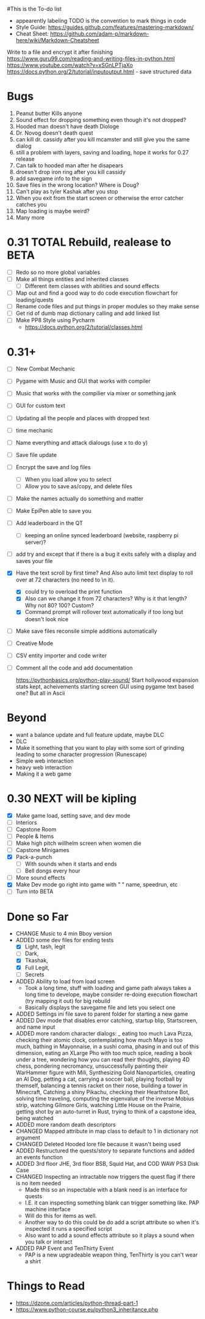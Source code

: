 #This is the To-do list
* appearently labeling TODO is the convention to mark things in code
* Style Guide: https://guides.github.com/features/mastering-markdown/
* Cheat Sheet: https://github.com/adam-p/markdown-here/wiki/Markdown-Cheatsheet

Write to a file and encrypt it after finishing
https://www.guru99.com/reading-and-writing-files-in-python.html
https://www.youtube.com/watch?v=xSGnLPTjaXo
https://docs.python.org/2/tutorial/inputoutput.html - save structured data

# **Bugs**
1. Peanut butter Kills anyone
1. Sound effect for dropping something even though it's not dropped?
1. Hooded man doesn't have death Diologe
1. Dr. Novog doesn't death quest
1. can kill dr. cassidy after you kill mcamster and still give you the same dialog
1. still a problem with layers, saving and loading, hope it works for 0.27 release
1. Can talk to hooded man after he disapears
1. droesn't drop iron ring after you kill cassidy
1. add savegame info to the sign
1. Save files in the wrong location? Where is Doug?
1. Can't play as tyler Kashak after you stop
1. When you exit from the start screen or otherwise the error catcher catches you
1. Map loading is maybe weird?
1. Many more

# 0.31 TOTAL Rebuild, realease to BETA
- [ ] Redo so no more global variables
- [ ] Make all things entities and inherited classes
    - [ ] Different item classes with abilities and sound effects
- [ ] Map out and find a good way to do code execution flowchart for loading/quests
- [ ] Rename code files and put things in proper modules so they make sense
- [ ] Get rid of dumb map dictionary calling and add linked list
- [ ] Make PP8 Style using Pycharm
    * https://docs.python.org/2/tutorial/classes.html

# 0.31+
- [ ] New Combat Mechanic
- [ ] Pygame with Music and GUI that works with compiler

- [ ] Music that works with the compilier via mixer or something jank
- [ ] GUI for custom text
- [ ] Updating all the people and places with dropped text
- [ ] time mechanic
- [ ] Name everything and attack dialougs (use x to do y)
- [ ] Save file update
- [ ] Encrypt the save and log files
  - [ ] When you load allow you to select 
  - [ ] Allow you to save as/copy, and delete files
- [ ] Make the names actually do something and matter
- [ ] Make EpiPen able to save you
- [ ] Add leaderboard in the QT
  - [ ] keeping an online synced leaderboard (website, raspberry pi server)?
- [ ] add try and except that if there is a bug it exits safely with a display and saves your file
- [x] Have the text scroll by first time? And Also auto limit text display to roll over at 72 characters (no need to \n it).
  - [x] could try to overload the print function
  - [x] Also can we change it from 72 characters? Why is it that length? Why not 80? 100? Custom?
  - [x] Command prompt will rollover text automatically if too long but doesn't look nice
- [ ] Make save files reconsile simple additions automatically
- [ ] Creative Mode
- [ ] CSV entity importer and code writer
- [ ] Comment all the code and add documentation


	https://pythonbasics.org/python-play-sound/
Start hollywood expansion
stats kept, acheivements
starting screen
	GUI using pygame text based one? But all in Ascii


# Beyond
* want a balance update and full feature update, maybe DLC
* DLC
* Make it something that you want to play with some sort of grinding leading to some character progression (Runescape)
* Simple web interaction
* heavy web interaction
* Making it a web game




# 0.30 NEXT will be kipling
- [x] Make game load, setting save, and dev mode
- [ ] Interiors
- [ ] Capstone Room
- [ ] People & Items
- [ ] Make high pitch willhelm screen when women die
- [ ] Capstone Minigames
- [x] Pack-a-punch 
    - [ ] With sounds when it starts and ends
    - [ ] Bell dongs every hour
- [ ] More sound effects
- [x] Make Dev mode go right into game with " " name, speedrun, etc
- [ ] Turn into BETA

# Done so Far
* CHANGE Music to 4 min Bboy version
* ADDED some dev files for ending tests
    - [x] Light, tash, legit
    - [ ] Dark,
    - [x] Tkashak, 
    - [x] Full Legit, 
    - [ ] Secrets
* ADDED Ability to load from load screen
    * Took a long time, stuff with loading and game path always takes a long time to develope, maybe consider re-doing
    execution flowchart (try mapping it out) for big rebuild
    * Basically displays the savegame file and lets you select one
* ADDED Settings ini file save to parent folder for starting a new game
* ADDED Dev mode that disables error catching, startup blip, Startscreen, and name input
* ADDED more random character dialogs: _ eating too much Lava Pizza, checking their atomic clock, 
contemplating how much Mayo is too much, bathing in Mayonnaise, in a sushi coma, 
phasing in and out of this dimension, eating an XLarge Pho with too much spice, reading a book under a tree, 
wondering how you can read their thoughts, playing 4D chess, pondering necromancy, 
unsuccessfully painting their WarHammer figure with Mili, Synthesizing Gold Nanoparticles, creating an AI Dog, petting a cat,
carrying a soccer ball, playing football by themself, balancing a tennis racket on their nose,
building a tower in Minecraft, Catching a shiny Pikachu, checking their Hearthstone Bot,
solving time traveling, computing the eigenvalue of the inverse Mobius strip, watching Gilmore Girls, 
watching Little House on the Prairie, getting shot by an auto-turret in Rust, trying to think of a capstone idea, being watched
* ADDED more random death descriptors
* CHANGED Mapped attribute in map class to default to 1 in dictionary not argument
* CHANGED Deleted Hooded lore file because it wasn't being used
* ADDED Restructured the quests/story to separate functions and added an events function
* ADDED 3rd floor JHE, 3rd floor BSB, Squid Hat, and COD WAW PS3 Disk Case
* CHANGED Inspecting an intractable now triggers the quest flag if there is no item needed
    * Made this so an inspectable with a blank need is an interface for quests
    * I.E. it can inspecting something blank can trigger something like. PAP machine interface
    * Will do this for items as well. 
    * Another way to do this could be do add a script attribute so when it's inspected it runs a specified script
    * Also want to add a sound effects attribute so it plays a sound when you talk or interact
* ADDED PAP Event and TenThirty Event
    * PAP is a new upgradeable weapon thing, TenThirty is you can't wear a shirt


# Things to Read
* https://dzone.com/articles/python-thread-part-1
* https://www.python-course.eu/python3_inheritance.php


